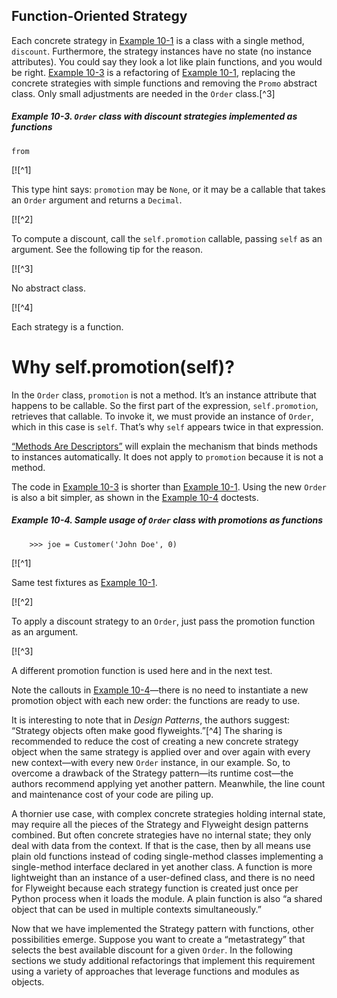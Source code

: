 ## Function-Oriented Strategy

Each concrete strategy in [Example 10-1](#ex_classic_strategy) is a class with a single method, `discount`. Furthermore, the strategy instances have no state (no instance attributes). You could say they look a lot like plain functions, and you would be right. [Example 10-3](#ex_strategy) is a refactoring of [Example 10-1](#ex_classic_strategy), replacing the concrete strategies with simple functions and removing the `Promo` abstract class. Only small adjustments are needed in the `Order` class.[^3]

##### Example 10-3. `Order` class with discount strategies implemented as functions

```
from
```

[![^1]

This type hint says: `promotion` may be `None`, or it may be a callable that takes an `Order` argument and returns a `Decimal`.

[![^2]

To compute a discount, call the `self.promotion` callable, passing `self` as an argument. See the following tip for the reason.

[![^3]

No abstract class.

[![^4]

Each strategy is a function.

# Why self.promotion(self)?

In the `Order` class, `promotion` is not a method. It’s an instance attribute that happens to be callable. So the first part of the expression, `self.promotion`, retrieves that callable. To invoke it, we must provide an instance of `Order`, which in this case is `self`. That’s why `self` appears twice in that expression.

[“Methods Are Descriptors”](ch23.html#methods_are_descriptors_sec) will explain the mechanism that binds methods to instances automatically. It does not apply to `promotion` because it is not a method.

The code in [Example 10-3](#ex_strategy) is shorter than [Example 10-1](#ex_classic_strategy). Using the new `Order` is also a bit simpler, as shown in the [Example 10-4](#ex_strategy_tests) doctests.

##### Example 10-4. Sample usage of `Order` class with promotions as functions

```
    >>> joe = Customer('John Doe', 0)  
```

[![^1]

Same test fixtures as [Example 10-1](#ex_classic_strategy).

[![^2]

To apply a discount strategy to an `Order`, just pass the promotion function as an argument.

[![^3]

A different promotion function is used here and in the next test.

Note the callouts in [Example 10-4](#ex_strategy_tests)—there is no need to instantiate a new promotion object with each new order: the functions are ready to use.

It is interesting to note that in _Design Patterns_, the authors suggest: “Strategy objects often make good flyweights.”[^4] The sharing is recommended to reduce the cost of creating a new concrete strategy object when the same strategy is applied over and over again with every new context—with every new `Order` instance, in our example. So, to overcome a drawback of the Strategy pattern—its runtime cost—the authors recommend applying yet another pattern. Meanwhile, the line count and maintenance cost of your code are piling up.

A thornier use case, with complex concrete strategies holding internal state, may require all the pieces of the Strategy and Flyweight design patterns combined. But often concrete strategies have no internal state; they only deal with data from the context. If that is the case, then by all means use plain old functions instead of coding single-method classes implementing a single-method interface declared in yet another class. A function is more lightweight than an instance of a user-defined class, and there is no need for Flyweight because each strategy function is created just once per Python process when it loads the module. A plain function is also “a shared object that can be used in multiple contexts simultaneously.”

Now that we have implemented the Strategy pattern with functions, other possibilities emerge. Suppose you want to create a “metastrategy” that selects the best available discount for a given `Order`. In the following sections we study additional refactorings that implement this requirement using a variety of approaches that leverage functions and modules as objects.